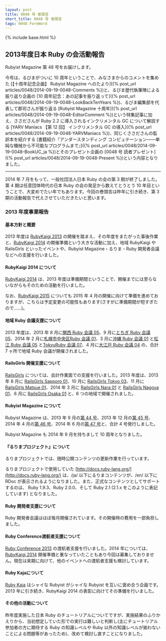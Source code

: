 ```yaml
---
layout: post
title: 0048 号 巻頭言
short_title: 0048 号 巻頭言
tags: 0048 ForeWord
---
```

{% include base.html %}


## 2013年度日本 Ruby の会活動報告

Rubyist Magazine 第 48 号をお届けします。

今号は、るびまがついに 10 周年ということで、みなさまからのコメントを集めた
[【十周年記念企画】 Rubyist Magazine へのたより]({% post_url articles/0048/2014-09-19-0048-Comments %})と、るびま歴代執筆陣による振り返り企画の
[10 周年記念：あの記事を振り返って]({% post_url articles/0048/2014-09-19-0048-LookBackTenYears %})、るびま編集部を代表して郡司さんが振り返る
[Rubyist Magazine 十周年]({% post_url articles/0048/2014-09-19-0048-EditorComment %})という特集記事に加え、ささださんが Ruby 2.2 に導入されるインクリメンタル GC について解説する
[YARV Maniacs 【第 12 回】 インクリメンタル GC の導入]({% post_url articles/0048/2014-09-19-0048-YARVManiacs %})、同じくささださんの監訳本を紹介する
[書籍紹介『アンダースタンディング コンピュテーション――単純な機械から不可能なプログラムまで』]({% post_url articles/0048/2014-09-19-0048-BookUC_ja %})とそのプレゼント企画の
[0048 号 読者プレゼント]({% post_url articles/0048/2014-09-19-0048-Present %})という内容となりました。

----

2014 年 7 月をもって、一般社団法人日本 Ruby の会の第 3 期が終了しました。第 4 期は任意団体時代の日本 Ruby の会の発足から数えてとうとう 10 年目ということで、大変めでたい年でもあります。今回の巻頭言は昨年に引き続き、第 3 期の活動報告で代えさせていただきたいと思います。

### 2013 年度事業報告

#### 基本方針と概要

2013 年度は [RubyKaigi 2013](http://rubykaigi.org/2013) の開催を踏まえ、その年度をまたがった事後作業と、[RubyKaigi 2014](http://rubykaigi.org/2014) の開催準備という大きな活動に加え、地域 RubyKaigi や RailsGirls といったイベントや、Rubyist Magazine・るりま・Ruby 開発者会議などへの支援を行いました。

#### RubyKaigi 2014 について

[RubyKaigi 2014](http://rubykaigi.org/2014) は、2013 年度は準備期間ということで、開催までには至らないながらもそのための活動を行いました。

なお、[RubyKaigi 2015](http://rubykaigi.org/2015) についても 2015 年 4 月の開催に向けて準備を進めておりますが、こちらは予定変更の可能性もあります(さすがに準備期間が短すぎたので……)。

#### 地域 Ruby 会議支援について

2013 年度は、2013 年 8 月に[関西 Ruby 会議 05](http://regional.rubykaigi.org/kansai05)、9 月に[とちぎ Ruby 会議 05](http://regional.rubykaigi.org/tochigi05)、2014 年 2 月に[札幌市中央区Ruby 会議 01](http://regional.rubykaigi.org/chuork01/)、3 月に[沖縄 Ruby 会議 01](http://www.okinawarb.org/okrk01/) と[松江 Ruby 会議 05](http://matsue.rubyist.net/matrk05/) と[TokyuRuby 会議 07](http://regional.rubykaigi.org/tokyu07)、4 月に[大江戸 Ruby 会議 04](http://regional.rubykaigi.org/oedo04/) の、合計 7 ヶ所で地域 Ruby 会議が開催されました。

#### RailsGirls 開催支援について

[RailsGirls](http://railsgirls.com/) については、会計作業面での支援を行いました。2013 年度は、2013 年 8 月に [RailsGirls Sapporo 01](http://railsgirls.com/sapporo)、10 月に [RailsGirls Tokyo 03](http://railsgirls.com/tokyo-2013-10-18)、11 月に [RailsGirls Matsue 01](http://railsgirls.com/matsue)、2014 年 3 月に [RailsGirls Nara 01](http://railsgirls.com/nara) と [RailsGirls Nagoya 01](http://railsgirls.com/nagoya)、6 月に [RailsGirls Osaka 01](http://railsgirls.com/osaka) と、6 つの地域で開催されました。

#### Rubyist Magazine について

Rubyist Magazine は、2013 年 9 月の[第 44 号](0044)、2013 年 12 月の[第 45 号](0045)、2014 年 4 月の[第 46 号](0046)、2014 年 6 月の[第 47 号](0047)と、合計 4 号発行しました。

Rubyist Magazine も 2014 年 9 月を持ちまして 10 周年となりました。

#### 『るりまプロジェクト』について

るりまプロジェクトでは、随時公開コンテンツの更新作業を行っています。

るりまプロジェクトで使用していた [http://docs.ruby-lang.org/](http://docs.ruby-lang.org/) は、/ja/ 以下にるりまコンテンツが、/en/ 以下に RDoc が表示されるようになりました。また、正式なコンテンツとしてサポートするのは、 Ruby 1.9.3、Ruby 2.0.0、そして Ruby 2.1 (2.1.x をこのように表記しています) となりました。

#### Ruby 開発者支援について

Ruby 開発者会議はほぼ毎月開催されています。その開催時の費用を一部負担しました。

#### Ruby Conference渡航者支援について

[Ruby Conference 2013](http://www.confreaks.com/events/rubyconf2013) の渡航者支援を行いました。2014 年については、[RubyKaigi 2014](http://rubykaigi.org/2014) 開催準備と重なっていたこともあり今回は募集しておりません。現在は来期に向けて、他のイベントへの渡航者支援も検討しています。

#### Ruby Kajaについて

[Ruby Kaja](http://kaja.rubyist.net/) はシャイな Rubyist がシャイな Rubyist を互いに褒め合う企画です。2013 年に引き続き、RubyKaigi 2014 の表彰に向けてその準備を行いました。

#### その他の活動について

昨年度実施した日本 Ruby のチュートリアルについてですが、実施結果のふりかえりから、当初想定していた形での実行は難しいと判断し(主にチュートリアル参加者の方に期待する Ruby の知識レベルや Ruby 以外の知識レベルが揃わないことによる問題等があったため)、改めて検討し直すことになりました。


